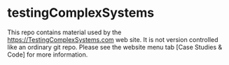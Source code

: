 # testingComplexSystems

This repo contains material used by the https://TestingComplexSystems.com web site. It is not version controlled like an ordinary git repo. Please see the website menu tab [Case Studies & Code] for more information.
